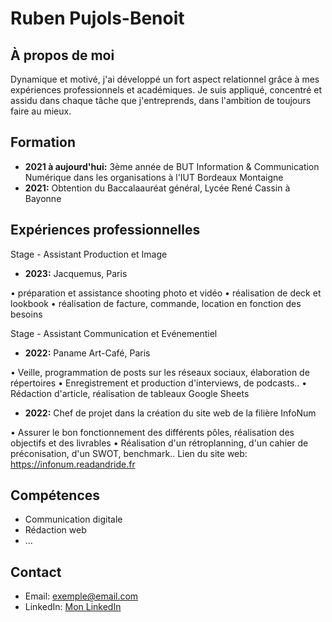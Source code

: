 # Ruben Pujols-Benoit

## À propos de moi
Dynamique et motivé, j'ai développé un fort aspect relationnel grâce à mes expériences professionnels et académiques. Je suis appliqué, concentré et assidu dans chaque tâche que j'entreprends, dans l'ambition de toujours faire au mieux.

## Formation
- **2021 à aujourd'hui:** 3ème année de BUT Information & Communication Numérique dans les organisations à l'IUT Bordeaux Montaigne 
- **2021:** Obtention du Baccalaauréat général, Lycée René Cassin à Bayonne

## Expériences professionnelles
Stage - Assistant Production et Image 
- **2023:** Jacquemus, Paris

• préparation et assistance shooting photo et vidéo
• réalisation de deck et lookbook
• réalisation de facture, commande, location en fonction des besoins

Stage - Assistant Communication et Evénementiel
- **2022:** Paname Art-Café, Paris

• Veille, programmation de posts sur les réseaux sociaux,
élaboration de répertoires
• Enregistrement et production d'interviews, de podcasts..
• Rédaction d'article, réalisation de tableaux Google
Sheets

- **2022:** Chef de projet dans la création du site web de la filière InfoNum

• Assurer le bon fonctionnement des différents pôles,
réalisation des objectifs et des livrables
• Réalisation d'un rétroplanning, d'un cahier de
préconisation, d'un SWOT, benchmark..
Lien du site web: https://infonum.readandride.fr


## Compétences
- Communication digitale
- Rédaction web
- ...

## Contact
- Email: exemple@email.com
- LinkedIn: [Mon LinkedIn](https://www.linkedin.com/in/monprofil/)
